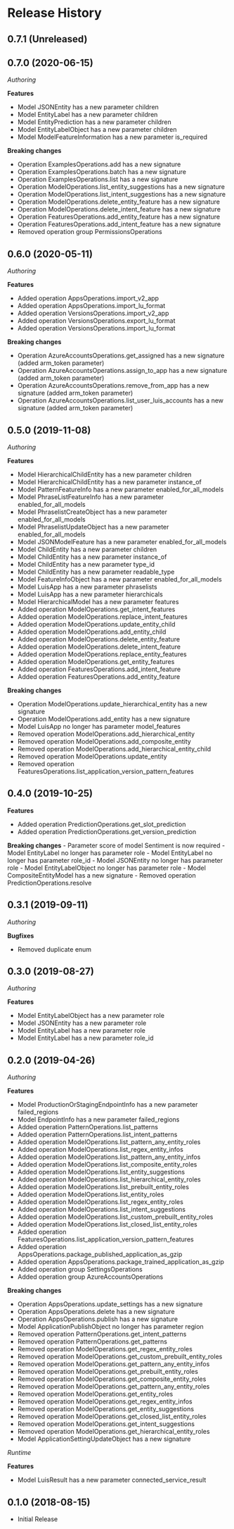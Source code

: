 # Release History

## 0.7.1 (Unreleased)


## 0.7.0 (2020-06-15)

*Authoring*

**Features**

  - Model JSONEntity has a new parameter children
  - Model EntityLabel has a new parameter children
  - Model EntityPrediction has a new parameter children
  - Model EntityLabelObject has a new parameter children
  - Model ModelFeatureInformation has a new parameter is_required

**Breaking changes**

  - Operation ExamplesOperations.add has a new signature
  - Operation ExamplesOperations.batch has a new signature
  - Operation ExamplesOperations.list has a new signature
  - Operation ModelOperations.list_entity_suggestions has a new signature
  - Operation ModelOperations.list_intent_suggestions has a new signature
  - Operation ModelOperations.delete_entity_feature has a new signature
  - Operation ModelOperations.delete_intent_feature has a new signature
  - Operation FeaturesOperations.add_entity_feature has a new signature
  - Operation FeaturesOperations.add_intent_feature has a new signature
  - Removed operation group PermissionsOperations

## 0.6.0 (2020-05-11)

*Authoring*

**Features**

  - Added operation AppsOperations.import_v2_app
  - Added operation AppsOperations.import_lu_format
  - Added operation VersionsOperations.import_v2_app
  - Added operation VersionsOperations.export_lu_format
  - Added operation VersionsOperations.import_lu_format

**Breaking changes**

  - Operation AzureAccountsOperations.get_assigned has a new signature (added arm_token parameter)
  - Operation AzureAccountsOperations.assign_to_app has a new signature (added arm_token parameter)
  - Operation AzureAccountsOperations.remove_from_app has a new signature (added arm_token parameter)
  - Operation AzureAccountsOperations.list_user_luis_accounts has a new signature (added arm_token parameter)

## 0.5.0 (2019-11-08)

*Authoring*

**Features**

  - Model HierarchicalChildEntity has a new parameter children
  - Model HierarchicalChildEntity has a new parameter instance_of
  - Model PatternFeatureInfo has a new parameter
    enabled_for_all_models
  - Model PhraseListFeatureInfo has a new parameter
    enabled_for_all_models
  - Model PhraselistCreateObject has a new parameter
    enabled_for_all_models
  - Model PhraselistUpdateObject has a new parameter
    enabled_for_all_models
  - Model JSONModelFeature has a new parameter enabled_for_all_models
  - Model ChildEntity has a new parameter children
  - Model ChildEntity has a new parameter instance_of
  - Model ChildEntity has a new parameter type_id
  - Model ChildEntity has a new parameter readable_type
  - Model FeatureInfoObject has a new parameter
    enabled_for_all_models
  - Model LuisApp has a new parameter phraselists
  - Model LuisApp has a new parameter hierarchicals
  - Model HierarchicalModel has a new parameter features
  - Added operation ModelOperations.get_intent_features
  - Added operation ModelOperations.replace_intent_features
  - Added operation ModelOperations.update_entity_child
  - Added operation ModelOperations.add_entity_child
  - Added operation ModelOperations.delete_entity_feature
  - Added operation ModelOperations.delete_intent_feature
  - Added operation ModelOperations.replace_entity_features
  - Added operation ModelOperations.get_entity_features
  - Added operation FeaturesOperations.add_intent_feature
  - Added operation FeaturesOperations.add_entity_feature

**Breaking changes**

  - Operation ModelOperations.update_hierarchical_entity has a new
    signature
  - Operation ModelOperations.add_entity has a new signature
  - Model LuisApp no longer has parameter model_features
  - Removed operation ModelOperations.add_hierarchical_entity
  - Removed operation ModelOperations.add_composite_entity
  - Removed operation ModelOperations.add_hierarchical_entity_child
  - Removed operation ModelOperations.update_entity
  - Removed operation
    FeaturesOperations.list_application_version_pattern_features

## 0.4.0 (2019-10-25)

**Features**

  - Added operation PredictionOperations.get_slot_prediction
  - Added operation PredictionOperations.get_version_prediction

**Breaking changes** - Parameter score of model Sentiment is now
required - Model EntityLabel no longer has parameter role - Model
EntityLabel no longer has parameter role_id - Model JSONEntity no
longer has parameter role - Model EntityLabelObject no longer has
parameter role - Model CompositeEntityModel has a new signature -
Removed operation PredictionOperations.resolve

## 0.3.1 (2019-09-11)

*Authoring*

**Bugfixes**

  - Removed duplicate enum

## 0.3.0 (2019-08-27)

*Authoring*

**Features**

  - Model EntityLabelObject has a new parameter role
  - Model JSONEntity has a new parameter role
  - Model EntityLabel has a new parameter role
  - Model EntityLabel has a new parameter role_id

## 0.2.0 (2019-04-26)

*Authoring*

**Features**

  - Model ProductionOrStagingEndpointInfo has a new parameter
    failed_regions
  - Model EndpointInfo has a new parameter failed_regions
  - Added operation PatternOperations.list_patterns
  - Added operation PatternOperations.list_intent_patterns
  - Added operation ModelOperations.list_pattern_any_entity_roles
  - Added operation ModelOperations.list_regex_entity_infos
  - Added operation ModelOperations.list_pattern_any_entity_infos
  - Added operation ModelOperations.list_composite_entity_roles
  - Added operation ModelOperations.list_entity_suggestions
  - Added operation ModelOperations.list_hierarchical_entity_roles
  - Added operation ModelOperations.list_prebuilt_entity_roles
  - Added operation ModelOperations.list_entity_roles
  - Added operation ModelOperations.list_regex_entity_roles
  - Added operation ModelOperations.list_intent_suggestions
  - Added operation
    ModelOperations.list_custom_prebuilt_entity_roles
  - Added operation ModelOperations.list_closed_list_entity_roles
  - Added operation
    FeaturesOperations.list_application_version_pattern_features
  - Added operation
    AppsOperations.package_published_application_as_gzip
  - Added operation
    AppsOperations.package_trained_application_as_gzip
  - Added operation group SettingsOperations
  - Added operation group AzureAccountsOperations

**Breaking changes**

  - Operation AppsOperations.update_settings has a new signature
  - Operation AppsOperations.delete has a new signature
  - Operation AppsOperations.publish has a new signature
  - Model ApplicationPublishObject no longer has parameter region
  - Removed operation PatternOperations.get_intent_patterns
  - Removed operation PatternOperations.get_patterns
  - Removed operation ModelOperations.get_regex_entity_roles
  - Removed operation
    ModelOperations.get_custom_prebuilt_entity_roles
  - Removed operation ModelOperations.get_pattern_any_entity_infos
  - Removed operation ModelOperations.get_prebuilt_entity_roles
  - Removed operation ModelOperations.get_composite_entity_roles
  - Removed operation ModelOperations.get_pattern_any_entity_roles
  - Removed operation ModelOperations.get_entity_roles
  - Removed operation ModelOperations.get_regex_entity_infos
  - Removed operation ModelOperations.get_entity_suggestions
  - Removed operation ModelOperations.get_closed_list_entity_roles
  - Removed operation ModelOperations.get_intent_suggestions
  - Removed operation ModelOperations.get_hierarchical_entity_roles
  - Model ApplicationSettingUpdateObject has a new signature

*Runtime*

**Features**

  - Model LuisResult has a new parameter connected_service_result

## 0.1.0 (2018-08-15)

  - Initial Release
